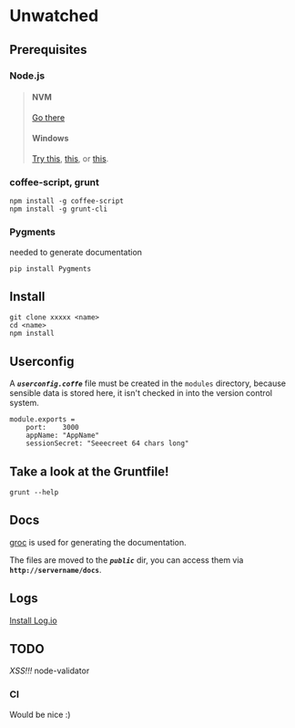 # Unwatched


## Prerequisites

### Node.js

> #### NVM
>
> [Go there](https://github.com/creationix/nvm)
>
> #### Windows
>
> [Try this](http://www.ubuntu.com/download/desktop), [this](http://wiki.centos.org/Download), or [this](http://fedoraproject.org/get-fedora).
 
### coffee-script, grunt

    npm install -g coffee-script
    npm install -g grunt-cli

### Pygments
needed to generate documentation

    pip install Pygments

## Install

    git clone xxxxx <name>
    cd <name>
    npm install

## Userconfig
A <b>*`userconfig.coffe`*</b> file must be created in the `modules` directory, because sensible data is stored here, it isn't checked in into the version control system.

    module.exports =
        port:    3000
        appName: "AppName"
        sessionSecret: "Seeecreet 64 chars long"



## Take a look at the Gruntfile!

    grunt --help



## Docs
[groc](https://github.com/nevir/groc/) is used for generating the documentation.

The files are moved to the <b>*`public`*</b> dir, you can access them via **`http://servername/docs`**.

## Logs

[Install Log.io](http://logio.org/)

## TODO
*XSS!!!* node-validator


### CI
 Would be nice :)
